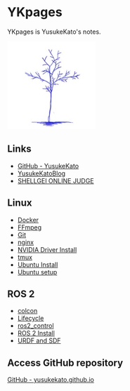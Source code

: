 # YKpages
YKpages is YusukeKato's notes.

![](./images/BlueTreeIcon_200x200.jpg)

## Links
- [GitHub - YusukeKato](https://github.com/YusukeKato)
- [YusukeKatoBlog](https://yusukekato.jp)
- [SHELLGEI ONLINE JUDGE](https://shellgei-online-judge.com/)

## Linux
- [Docker](./pages/linux/docker.md)
- [FFmpeg](./pages/linux/ffmpeg.md)
- [Git](./pages/linux/git.md)
- [nginx](./pages/linux/nginx.md)
- [NVIDIA Driver Install](./pages/linux/nvidia_driver_install.md)
- [tmux](./pages/linux/tmux.md)
- [Ubuntu Install](./pages/linux/ubuntu_install.md)
- [Ubuntu setup](./pages/linux/ubuntu_setup.md)

## ROS 2
- [colcon](./pages/ros2/colcon.md)
- [Lifecycle](./pages/ros2/lifecycle.md)
- [ros2_control](./pages/ros2/ros2_control.md)
- [ROS 2 Install](./pages/ros2/ros2_install.md)
- [URDF and SDF](./pages/ros2/urdf_and_sdf.md)

## Access GitHub repository
[GitHub - yusukekato.github.io](https://github.com/YusukeKato/yusukekato.github.io)
